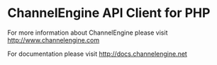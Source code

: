 # ChannelEngine API Client for PHP
For more information about ChannelEngine please visit http://www.channelengine.com

For documentation please visit http://docs.channelengine.net
